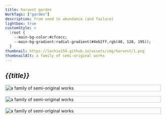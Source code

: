 ```yaml
---
title: harvest garden
WorkTags: ["garden"]
description: from seed to abundance (and failure)
lightbox: true
customStyle: >
  :root {
    --main-bg-color:#cfcecc;
    --main-bg-gradient:radial-gradient(#4eb2ff,rgb(40, 128, 195));
  }
thumbnail: https://lochie154.github.io/assets/img/harvest/1.png
thumbnailAlt: a family of semi-original works
---
```


## *{{title}}*

<div style="display: grid; grid-template-columns: repeat(1, 1fr); gap: 1rem;">
  <img src="https://lochie154.github.io/assets/img/harvest/1.png" alt="a family of semi-original works" style="width: 100%; ">
  <img src="https://lochie154.github.io/assets/img/harvest/2.png" alt="a family of semi-original works" style="width: 100%; ">
  <img src="https://lochie154.github.io/assets/img/harvest/3.png" alt="a family of semi-original works" style="width: 100%; ">
  </div> 

